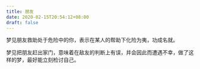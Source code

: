 ```yaml
---
title: 朋友
date: 2020-02-15T20:54:12+08:00
draft: false
---
```


梦见朋友救助处于危险中的你，表示在某人的帮助下化险为夷，功成名就。


梦见把朋友赶出家门，意味着在敌友的判断上有误，并会因此而遭遇不幸，做了这样的梦，最好能立刻检讨自己。
